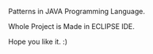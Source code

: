 Patterns in JAVA Programming Language.


Whole Project is Made in ECLIPSE IDE.

Hope you like it. :)
